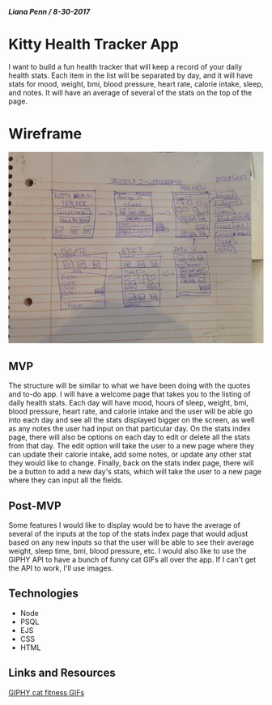***Liana Penn / 8-30-2017***
# Kitty Health Tracker App
I want to build a fun health tracker that will keep a record of your daily health stats. Each item in the list will be separated by day, 
and it will have stats for mood, weight, bmi, blood pressure, heart rate, calorie intake, sleep, and notes. It will have an average of several
of the stats on the top of the page. 

# Wireframe
![img](https://github.com/lp1020/kitty-health-tracker/blob/master/project2wireframe.jpg)

## MVP
The structure will be similar to what we have been doing with the quotes and to-do app. I will have a welcome page that takes you to the listing 
of daily health stats. Each day will have mood, hours of sleep, weight, bmi, blood pressure, heart rate, and calorie intake and the user
will be able go into each day and see all the stats displayed bigger on the screen, as well as any notes the user had input on that particular day.
On the stats index page, there will also be options on each day to edit or delete all the stats from that day. The edit option will take the user to
a new page where they can update their calorie intake, add some notes, or update any other stat they would like to change. Finally, back on the
stats index page, there will be a button to add a new day's stats, which will take the user to a new page where they can input all the fields.

## Post-MVP
Some features I would like to display would be to have the average of several of the inputs at the top of the stats index page that would adjust
based on any new inputs so that the user will be able to see their average weight, sleep time, bmi, blood pressure, etc. I would also like to use
the GIPHY API to have a bunch of funny cat GIFs all over the app. If I can't get the API to work, I'll use images.

## Technologies
* Node
* PSQL
* EJS
* CSS
* HTML

## Links and Resources
[GIPHY cat fitness GIFs](https://giphy.com/search/cat-fitness)
